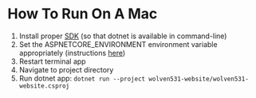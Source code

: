# How To Run On A Mac

1. Install proper [SDK](https://dotnet.microsoft.com/download/dotnet-core/3.0) (so that dotnet is available in command-line) 
1. Set the ASPNETCORE_ENVIRONMENT environment variable appropriately (instructions [here](https://andrewlock.net/how-to-set-the-hosting-environment-in-asp-net-core/#setting-the-environment-variables-on-os-x))
1. Restart terminal app
1. Navigate to project directory
1. Run dotnet app: `dotnet run --project wolven531-website/wolven531-website.csproj`
